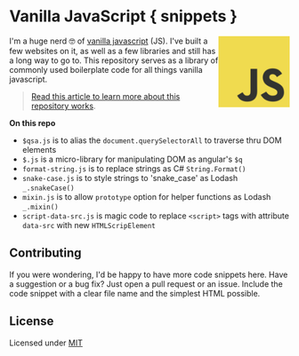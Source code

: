 # Vanilla JavaScript { snippets }

[<img align="right" alt="JavaScript" width="128rem" src="https://raw.githubusercontent.com/github/explore/80688e429a7d4ef2fca1e82350fe8e3517d3494d/topics/javascript/javascript.png"  />][all-things-js]

I'm a huge nerd :nerd_face: of [vanilla javascript][all-things-js] (JS). I've built a few websites on it, as well as a few libraries and still has a long way to go to. This repository serves as a library of commonly used boilerplate code for all things vanilla javascript.

> [Read this article to learn more about this repository works][vanilla-js-bliki].

**On this repo**

- `$qsa.js` is to alias the `document.querySelectorAll` to traverse thru DOM elements
- `$.js` is a micro-library for manipulating DOM as angular's `$q`
- `format-string.js` is to replace strings as C# `String.Format()`
- `snake-case.js` is to style strings to 'snake_case' as Lodash `_.snakeCase()`
- `mixin.js` is to allow `prototype` option for helper functions as Lodash `_.mixin()`
- `script-data-src.js` is magic code to replace `<script>` tags with attribute `data-src` with new `HTMLScripElement`

## Contributing

If you were wondering, I'd be happy to have more code snippets here. Have a suggestion or a bug fix? Just open a pull request or an issue. Include the code snippet with a clear file name and the simplest HTML possible.

## License

Licensed under [MIT](LICENSE)

[all-things-js]: https://github.com/topics/javascript?l=javascript
[vanilla-js-bliki]: https://kosalanuwan.github.io/bliki/coding/vanilla-js-snippets
